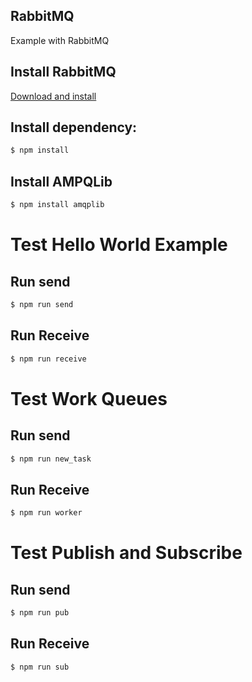 ## RabbitMQ
Example with RabbitMQ

## Install RabbitMQ
[Download and install](https://www.rabbitmq.com/download.html)


## Install dependency:
```sh
$ npm install
```

## Install AMPQLib
```sh
$ npm install amqplib
```






# Test Hello World Example
## Run send
```sh
$ npm run send
```
## Run Receive
```sh
$ npm run receive
```

# Test Work Queues
## Run send
```sh
$ npm run new_task
```
## Run Receive
```sh
$ npm run worker
```

# Test Publish and Subscribe
## Run send
```sh
$ npm run pub
```
## Run Receive
```sh
$ npm run sub
```

